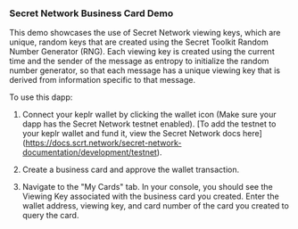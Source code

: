 ### Secret Network Business Card Demo

This demo showcases the use of Secret Network viewing keys, which are unique, random keys that are created using the Secret Toolkit Random Number Generator (RNG). Each viewing key is created using the current time and the sender of the message as entropy to initialize the random number generator, so that each message has a unique viewing key that is derived from information specific to that message.

To use this dapp:

1. Connect your keplr wallet by clicking the wallet icon (Make sure your dapp has the Secret Network testnet enabled). [To add the testnet to your keplr wallet and fund it, view the Secret Network docs here] (https://docs.scrt.network/secret-network-documentation/development/testnet).

2. Create a business card and approve the wallet transaction.

3. Navigate to the "My Cards" tab. In your console, you should see the Viewing Key associated with the business card you created. Enter the wallet address, viewing key, and card number of the card you created to query the card.
